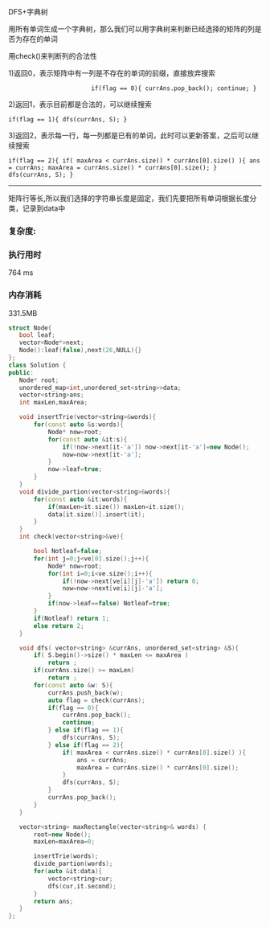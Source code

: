 DFS+字典树

用所有单词生成一个字典树，那么我们可以用字典树来判断已经选择的矩阵的列是否为存在的单词

用check()来判断列的合法性

1)返回0，表示矩阵中有一列是不存在的单词的前缀，直接放弃搜索

`						if(flag == 0){
	currAns.pop_back();
	continue;
}`

2)返回1，表示目前都是合法的，可以继续搜索

`if(flag == 1){
	dfs(currAns, S);
}`

3)返回2，表示每一行，每一列都是已有的单词，此时可以更新答案，之后可以继续搜索

`if(flag == 2){
	if( maxArea < currAns.size() * currAns[0].size() ){
		ans = currAns;
        maxArea = currAns.size() * currAns[0].size();
    }
    dfs(currAns, S);
}`

---

矩阵行等长,所以我们选择的字符串长度是固定，我们先要把所有单词根据长度分类，记录到data中

### 复杂度:



### 执行用时

764 ms

### 内存消耗

331.5MB

 ```c++
struct Node{
    bool leaf;
    vector<Node*>next;
    Node():leaf(false),next(26,NULL){}
};
class Solution {
public:
    Node* root;
    unordered_map<int,unordered_set<string>>data;
    vector<string>ans;
    int maxLen,maxArea;

    void insertTrie(vector<string>&words){
        for(const auto &s:words){
            Node* now=root;
            for(const auto &it:s){
                if(!now->next[it-'a']) now->next[it-'a']=new Node();
                now=now->next[it-'a'];
            }
            now->leaf=true;
        }
    }
    void divide_partion(vector<string>&words){
        for(const auto &it:words){
            if(maxLen<it.size()) maxLen=it.size();
            data[it.size()].insert(it);
        }
    }
    int check(vector<string>&ve){

        bool Notleaf=false;
        for(int j=0;j<ve[0].size();j++){
            Node* now=root;
            for(int i=0;i<ve.size();i++){
                if(!now->next[ve[i][j]-'a']) return 0;
                now=now->next[ve[i][j]-'a'];
            }
            if(now->leaf==false) Notleaf=true;
        }
        if(Notleaf) return 1;
        else return 2;
    }

    void dfs( vector<string> &currAns, unordered_set<string> &S){
        if( S.begin()->size() * maxLen <= maxArea )
            return ;
        if(currAns.size() >= maxLen)
            return ;
        for(const auto &w: S){
            currAns.push_back(w);
            auto flag = check(currAns);
            if(flag == 0){
                currAns.pop_back();
                continue;
            } else if(flag == 1){
                dfs(currAns, S);
            } else if(flag == 2){
                if( maxArea < currAns.size() * currAns[0].size() ){
                    ans = currAns;
                    maxArea = currAns.size() * currAns[0].size();
                }
                dfs(currAns, S);
            }
            currAns.pop_back();
        }
    }

    vector<string> maxRectangle(vector<string>& words) {
        root=new Node();
        maxLen=maxArea=0;

        insertTrie(words);
        divide_partion(words);
        for(auto &it:data){
            vector<string>cur;
            dfs(cur,it.second);
        }
        return ans;
    }
};
 ```

